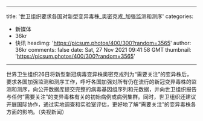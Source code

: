 
---
title: '世卫组织要求各国对新型变异毒株_奥密克戎_加强监测和测序'
categories: 
 - 新媒体
 - 36kr
 - 快讯
headimg: 'https://picsum.photos/400/300?random=3565'
author: 36kr
comments: false
date: Sat, 27 Nov 2021 09:41:58 GMT
thumbnail: 'https://picsum.photos/400/300?random=3565'
---

<div>   
世界卫生组织26日将新型新冠病毒变异株奥密克戎列为“需要关注”的变异株后，要求各国加强监测和测序工作，呼吁各国加强对所有仍在流行的新冠变异毒株的监测和测序，向公开数据库提交完整的病毒基因组序列和元数据，并向世卫组织报告与任何“需要关注”的变异毒株有关的初始病例或病例集群。同时，世卫组织还建议开展国际协作，通过实地调查和实验室评估，更好地了解“需要关注”的变异毒株各方面的影响。（央视新闻）  
</div>
            